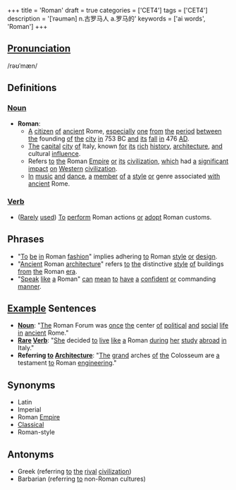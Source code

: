 +++
title = 'Roman'
draft = true
categories = ['CET4']
tags = ['CET4']
description = '[ˈrəumən] n.古罗马人 a.罗马的'
keywords = ['ai words', 'Roman']
+++

## [Pronunciation](/en/post/pronunciation/)
/rəʊˈmæn/

## Definitions
### [Noun](/en/post/noun/)
- **Roman**: 
   - [A](/en/post/a/) [citizen](/en/post/citizen/) [of](/en/post/of/) [ancient](/en/post/ancient/) Rome, [especially](/en/post/especially/) [one](/en/post/one/) [from](/en/post/from/) [the](/en/post/the/) [period](/en/post/period/) [between](/en/post/between/) [the](/en/post/the/) founding [of](/en/post/of/) [the](/en/post/the/) [city](/en/post/city/) [in](/en/post/in/) 753 BC [and](/en/post/and/) [its](/en/post/its/) [fall](/en/post/fall/) [in](/en/post/in/) 476 [AD](/en/post/ad/).
   - [The](/en/post/the/) [capital](/en/post/capital/) [city](/en/post/city/) [of](/en/post/of/) Italy, known [for](/en/post/for/) [its](/en/post/its/) [rich](/en/post/rich/) [history](/en/post/history/), [architecture](/en/post/architecture/), [and](/en/post/and/) cultural [influence](/en/post/influence/).
   - Refers [to](/en/post/to/) [the](/en/post/the/) Roman [Empire](/en/post/empire/) [or](/en/post/or/) [its](/en/post/its/) [civilization](/en/post/civilization/), [which](/en/post/which/) had [a](/en/post/a/) [significant](/en/post/significant/) [impact](/en/post/impact/) [on](/en/post/on/) [Western](/en/post/western/) [civilization](/en/post/civilization/).
   - [In](/en/post/in/) [music](/en/post/music/) [and](/en/post/and/) [dance](/en/post/dance/), [a](/en/post/a/) [member](/en/post/member/) [of](/en/post/of/) [a](/en/post/a/) [style](/en/post/style/) [or](/en/post/or/) genre associated [with](/en/post/with/) [ancient](/en/post/ancient/) Rome.

### [Verb](/en/post/verb/)
- ([Rarely](/en/post/rarely/) [used](/en/post/used/)) [To](/en/post/to/) [perform](/en/post/perform/) Roman actions [or](/en/post/or/) [adopt](/en/post/adopt/) Roman customs.

## Phrases
- "[To](/en/post/to/) [be](/en/post/be/) [in](/en/post/in/) Roman [fashion](/en/post/fashion/)" implies adhering [to](/en/post/to/) Roman [style](/en/post/style/) [or](/en/post/or/) [design](/en/post/design/).
- "[Ancient](/en/post/ancient/) Roman [architecture](/en/post/architecture/)" refers [to](/en/post/to/) [the](/en/post/the/) distinctive [style](/en/post/style/) [of](/en/post/of/) buildings [from](/en/post/from/) [the](/en/post/the/) Roman [era](/en/post/era/).
- "[Speak](/en/post/speak/) [like](/en/post/like/) [a](/en/post/a/) Roman" [can](/en/post/can/) [mean](/en/post/mean/) [to](/en/post/to/) [have](/en/post/have/) [a](/en/post/a/) [confident](/en/post/confident/) [or](/en/post/or/) commanding [manner](/en/post/manner/).

## [Example](/en/post/example/) Sentences
- **[Noun](/en/post/noun/)**: "[The](/en/post/the/) Roman Forum was [once](/en/post/once/) [the](/en/post/the/) center [of](/en/post/of/) [political](/en/post/political/) [and](/en/post/and/) [social](/en/post/social/) [life](/en/post/life/) [in](/en/post/in/) [ancient](/en/post/ancient/) Rome."
- **[Rare](/en/post/rare/) [Verb](/en/post/verb/)**: "[She](/en/post/she/) decided [to](/en/post/to/) [live](/en/post/live/) [like](/en/post/like/) [a](/en/post/a/) Roman [during](/en/post/during/) [her](/en/post/her/) [study](/en/post/study/) [abroad](/en/post/abroad/) [in](/en/post/in/) Italy."
- **Referring [to](/en/post/to/) [Architecture](/en/post/architecture/)**: "[The](/en/post/the/) [grand](/en/post/grand/) arches [of](/en/post/of/) [the](/en/post/the/) Colosseum are [a](/en/post/a/) testament [to](/en/post/to/) Roman [engineering](/en/post/engineering/)."

## Synonyms
- Latin
- Imperial
- Roman [Empire](/en/post/empire/)
- [Classical](/en/post/classical/)
- Roman-style

## Antonyms
- Greek (referring [to](/en/post/to/) [the](/en/post/the/) [rival](/en/post/rival/) [civilization](/en/post/civilization/))
- Barbarian (referring [to](/en/post/to/) non-Roman cultures)
